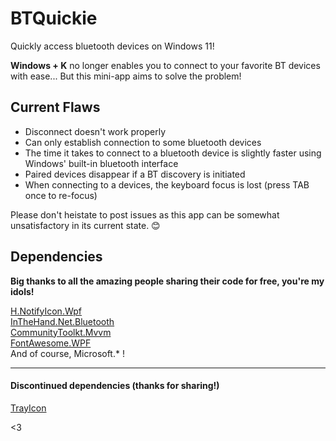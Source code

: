 # BTQuickie

Quickly access bluetooth devices on Windows 11!

**Windows + K** no longer enables you to connect to your favorite BT devices with ease... But this mini-app aims to solve the problem!

## Current Flaws

* Disconnect doesn't work properly
* Can only establish connection to some bluetooth devices 
* The time it takes to connect to a bluetooth device is slightly faster using Windows' built-in bluetooth interface
* Paired devices disappear if a BT discovery is initiated
* When connecting to a devices, the keyboard focus is lost (press TAB once to re-focus)

Please don't heistate to post issues as this app can be somewhat unsatisfactory in its current state. 😊

## Dependencies

**Big thanks to all the amazing people sharing their code for free, you're my idols!**

<a href="https://github.com/HavenDV/H.NotifyIcon">H.NotifyIcon.Wpf</a> <br/>
<a href="https://github.com/inthehand/32feet">InTheHand.Net.Bluetooth</a> <br/>
<a href="https://github.com/CommunityToolkit/dotnet">CommunityToolkt.Mvvm</a> <br/>
<a href="https://github.com/charri/Font-Awesome-WPF/">FontAwesome.WPF</a> <br/>
And of course, Microsoft.* !

___

#### Discontinued dependencies (thanks for sharing!)<br/>
<a href="https://github.com/nullsoftware/TrayIcon">TrayIcon</a><br/>

<3
